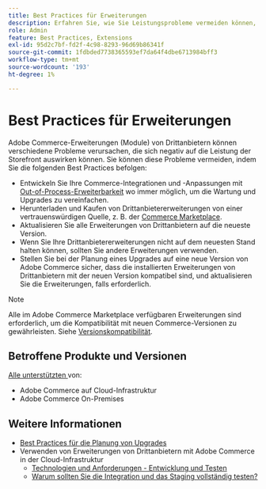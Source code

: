 ```yaml
---
title: Best Practices für Erweiterungen
description: Erfahren Sie, wie Sie Leistungsprobleme vermeiden können, die durch Adobe Commerce-Erweiterungen von Drittanbietern verursacht werden.
role: Admin
feature: Best Practices, Extensions
exl-id: 95d2c7bf-fd2f-4c98-8293-96d69b86341f
source-git-commit: 1fdbded7738365593ef7da64f4dbe6713984bff3
workflow-type: tm+mt
source-wordcount: '193'
ht-degree: 1%

---
```


# Best Practices für Erweiterungen

Adobe Commerce-Erweiterungen (Module) von Drittanbietern können verschiedene Probleme verursachen, die sich negativ auf die Leistung der Storefront auswirken können. Sie können diese Probleme vermeiden, indem Sie die folgenden Best Practices befolgen:

- Entwickeln Sie Ihre Commerce-Integrationen und -Anpassungen mit [Out-of-Process-Erweiterbarkeit](https://developer.adobe.com/commerce/extensibility/) wo immer möglich, um die Wartung und Upgrades zu vereinfachen.
- Herunterladen und Kaufen von Drittanbietererweiterungen von einer vertrauenswürdigen Quelle, z. B. der [Commerce Marketplace](https://marketplace.magento.com/extensions.html).
- Aktualisieren Sie alle Erweiterungen von Drittanbietern auf die neueste Version.
- Wenn Sie Ihre Drittanbietererweiterungen nicht auf dem neuesten Stand halten können, sollten Sie andere Erweiterungen verwenden.
- Stellen Sie bei der Planung eines Upgrades auf eine neue Version von Adobe Commerce sicher, dass die installierten Erweiterungen von Drittanbietern mit der neuen Version kompatibel sind, und aktualisieren Sie die Erweiterungen, falls erforderlich.

>[!NOTE]
>
> Alle im Adobe Commerce Marketplace verfügbaren Erweiterungen sind erforderlich, um die Kompatibilität mit neuen Commerce-Versionen zu gewährleisten. Siehe [Versionskompatibilität](https://developer.adobe.com/commerce/marketplace/guides/sellers/compatibility/releases/).

## Betroffene Produkte und Versionen

[Alle unterstützten ](../../../release/versions.md) von:

- Adobe Commerce auf Cloud-Infrastruktur
- Adobe Commerce On-Premises

## Weitere Informationen

- [Best Practices für die Planung von Upgrades](../../../upgrade/prepare/best-practices.md)
- Verwenden von Erweiterungen von Drittanbietern mit Adobe Commerce in der Cloud-Infrastruktur
   - [Technologien und Anforderungen - Entwicklung und Testen](https://experienceleague.adobe.com/de/docs/commerce-cloud-service/user-guide/develop/overview#cloud-req-devtest)
   - [Warum sollten Sie die Integration und das Staging vollständig testen?](https://experienceleague.adobe.com/de/docs/commerce-cloud-service/user-guide/launch/overview#why-test-fully-in-integration-staging-and-production)
